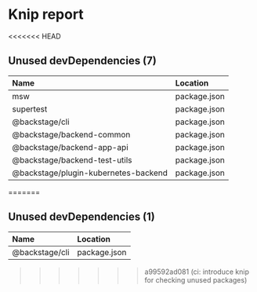 # Knip report

<<<<<<< HEAD
## Unused devDependencies (7)

| Name                                 | Location     |
|:-------------------------------------|:-------------|
| msw                                  | package.json |
| supertest                            | package.json |
| @backstage/cli                       | package.json |
| @backstage/backend-common            | package.json |
| @backstage/backend-app-api           | package.json |
| @backstage/backend-test-utils        | package.json |
| @backstage/plugin-kubernetes-backend | package.json |
=======
## Unused devDependencies (1)

| Name           | Location     |
|:---------------|:-------------|
| @backstage/cli | package.json |
>>>>>>> a99592ad081 (ci: introduce knip for checking unused packages)

